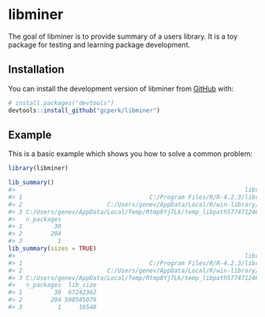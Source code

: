 
<!-- README.md is generated from README.Rmd. Please edit that file -->

# libminer

<!-- badges: start -->
<!-- badges: end -->

The goal of libminer is to provide summary of a users library. It is a
toy package for testing and learning package development.

## Installation

You can install the development version of libminer from
[GitHub](https://github.com/) with:

``` r
# install.packages("devtools")
devtools::install_github("gcperk/libminer")
```

## Example

This is a basic example which shows you how to solve a common problem:

``` r
library(libminer)

lib_summary()
#>                                                                 library
#> 1                                    C:/Program Files/R/R-4.2.3/library
#> 2                        C:/Users/genev/AppData/Local/R/win-library/4.2
#> 3 C:/Users/genev/AppData/Local/Temp/Rtmp8Yj7Lk/temp_libpath577471246b00
#>   n_packages
#> 1         30
#> 2        204
#> 3          1
lib_summary(sizes = TRUE)
#>                                                                 library
#> 1                                    C:/Program Files/R/R-4.2.3/library
#> 2                        C:/Users/genev/AppData/Local/R/win-library/4.2
#> 3 C:/Users/genev/AppData/Local/Temp/Rtmp8Yj7Lk/temp_libpath577471246b00
#>   n_packages  lib_size
#> 1         30  67242362
#> 2        204 598585079
#> 3          1     16548
```
